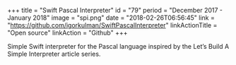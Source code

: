 +++
title = "Swift Pascal Interpreter"
id = "79"
period = "December 2017 - January 2018"
image = "spi.png"
date = "2018-02-26T06:56:45"
link = "https://github.com/igorkulman/SwiftPascalInterpreter"
linkActionTitle = "Open source"
linkAction = "Github"
+++

Simple Swift interpreter for the Pascal language inspired by the Let’s Build A Simple Interpreter article series. 

